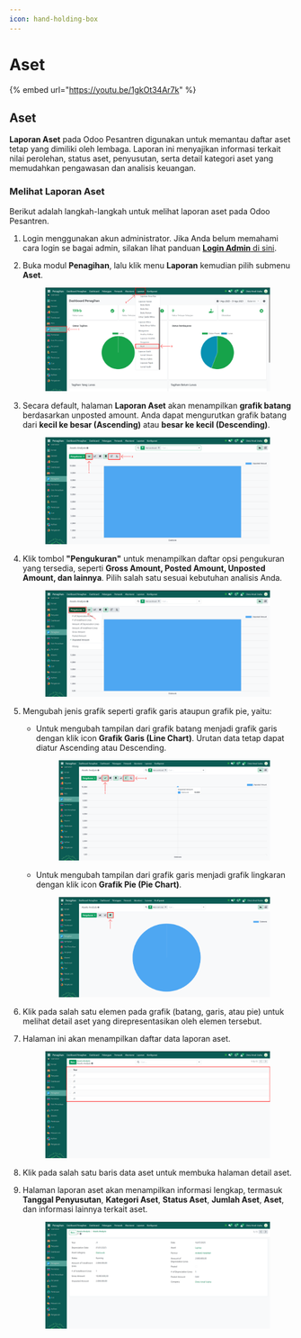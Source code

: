 ```yaml
---
icon: hand-holding-box
---
```


# Aset

{% embed url="https://youtu.be/1gkOt34Ar7k" %}

## Aset

**Laporan Aset** pada Odoo Pesantren digunakan untuk memantau daftar aset tetap yang dimiliki oleh lembaga. Laporan ini menyajikan informasi terkait nilai perolehan, status aset, penyusutan, serta detail kategori aset yang memudahkan pengawasan dan analisis keuangan.

### Melihat Laporan Aset

Berikut adalah langkah-langkah untuk melihat laporan aset pada Odoo Pesantren.

1. Login menggunakan akun administrator. Jika Anda belum memahami cara login se bagai admin, silakan lihat panduan [**Login Admin** di sini](../../../panduan-login/login-admin.md).
2.  Buka modul **Penagihan**, lalu klik menu **Laporan** kemudian pilih submenu **Aset**.

    <figure><img src="../../../.gitbook/assets/images-797.png" alt=""><figcaption></figcaption></figure>


3.  Secara default, halaman **Laporan Aset** akan menampilkan **grafik batang** berdasarkan unposted amount. Anda dapat mengurutkan grafik batang dari **kecil ke besar (Ascending)** atau **besar ke kecil (Descending)**.&#x20;

    <figure><img src="../../../.gitbook/assets/images-798.png" alt=""><figcaption></figcaption></figure>


4.  Klik tombol **"Pengukuran"** untuk menampilkan daftar opsi pengukuran yang tersedia, seperti **Gross Amount, Posted Amount, Unposted Amount, dan lainnya**. Pilih salah satu sesuai kebutuhan analisis Anda.&#x20;

    <figure><img src="../../../.gitbook/assets/images-799.png" alt=""><figcaption></figcaption></figure>


5. Mengubah jenis grafik seperti grafik garis ataupun grafik pie, yaitu:
   *   Untuk mengubah tampilan dari grafik batang menjadi grafik garis dengan klik icon **Grafik Garis (Line Chart)**. Urutan data tetap dapat diatur Ascending atau Descending.

       <figure><img src="../../../.gitbook/assets/images-800 (1).png" alt=""><figcaption></figcaption></figure>


   *   Untuk mengubah tampilan dari grafik garis menjadi grafik lingkaran dengan klik icon **Grafik Pie (Pie Chart)**.

       <figure><img src="../../../.gitbook/assets/images-801 (1).png" alt=""><figcaption></figcaption></figure>


6. Klik pada salah satu elemen pada grafik (batang, garis, atau pie) untuk melihat detail aset yang direpresentasikan oleh elemen tersebut.
7.  Halaman ini akan menampilkan daftar data laporan aset.

    <figure><img src="../../../.gitbook/assets/images-802 (1).png" alt=""><figcaption></figcaption></figure>


8. Klik pada salah satu baris data aset untuk membuka halaman detail aset.
9.  Halaman laporan aset akan menampilkan informasi lengkap, termasuk **Tanggal Penyusutan**, **Kategori Aset**, **Status Aset**, **Jumlah Aset**, **Aset**, dan informasi lainnya terkait aset.

    <figure><img src="../../../.gitbook/assets/images-804 (1).png" alt=""><figcaption></figcaption></figure>
